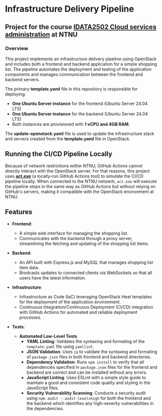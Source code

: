 # Infrastructure Delivery Pipeline

## Project for the course [IDATA2502 Cloud services administration](https://www.ntnu.edu/studies/courses/IDATA2502) at NTNU

### Overview
This project implements an infrastructure delivery pipeline using OpenStack and includes both a frontend and backend application for a simple shopping list. The pipeline automates the deployment and testing of the application components and manages communication between the frontend and backend servers.

The primary **template.yaml** file in this repository is responsible for deploying:
- **One Ubuntu Server instance** for the frontend (Ubuntu Server 24.04 LTS)
- **One Ubuntu Server instance** for the backend (Ubuntu Server 24.04 LTS)
- Both instances are provisioned with **1 vCPU and 4GB RAM**.

The **update-openstack.yaml** file is used to update the infrastructure stack and servers created from the **template.yaml** file in OpenStack.

## Running the CI/CD Pipeline Locally
Because of network restrictions within NTNU, GitHub Actions cannot directly interact with the OpenStack server. For that reasons, this project uses [**act.exe**](https://github.com/nektos/act?tab=readme-ov-file) (a locally-run GitHub Actions tool) to simulate the CI/CD pipeline locally. When connected to the NTNU netowrk, `act.exe` will execute the pipeline steps in the same way as GitHub Actions but without relying on GitHub's servers, making it compatible with the OpenStack environment at NTNU.

## Features

- **Frontend**: 
  - A simple web interface for managing the shopping list.
  - Communicates with the backend through a proxy server, streamlining the fetching and updating of the shopping list items.

- **Backend**:
  - An API built with Express.js and MySQL that manages shopping list item data.
  - Brodcasts updates to connected clients via WebSockets so that all users have the latest information.

- **Infrastructure**:
  - Infrastructure as Code (IaC) leveraging OpenStack Heat templates for the deployment of the application environment.
  - Continuous Integration/Continuous Deployment (CI/CD) integration with GitHub Actions for automated and reliable deployment processes.
 
- **Tests**:
  - **Automated Low-Level Tests**
    - **YAML Linting**: Validates the syntaxing and formating of the `template.yaml` file using `yamllint`.
    - **JSON Validation**: Uses `jq` to validate the syntaxing and formating of `package.json` files in both frontend and backend directories. 
    - **Dependency Validation**: Runs `npm install` to verify that all dependencies specified in `package.json` files for the frontend and backend are correct and can be installed without any errors.
    - **JavaScript Linting**: Uses ESLint with a simple style guide to maintain a good and consistent code quality and styling in the JavaScript files. 
    - **Security Vulnerability Scanning**: Conducts a security audit using `npm audit --audit-level=high` for both the frontend and the backend which identifies any high-severity vulnerabilities in the dependencies.

